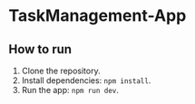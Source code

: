 # TaskManagement-App

## How to run
1. Clone the repository.
2. Install dependencies: `npm install`.
3. Run the app: `npm run dev`.
